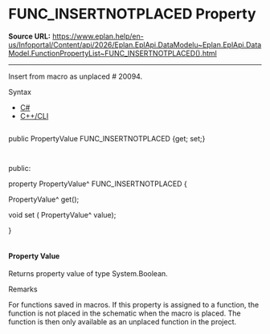 # FUNC_INSERTNOTPLACED Property

**Source URL:** https://www.eplan.help/en-us/Infoportal/Content/api/2026/Eplan.EplApi.DataModelu~Eplan.EplApi.DataModel.FunctionPropertyList~FUNC_INSERTNOTPLACED().html

---

Insert from macro as unplaced # 20094.

Syntax

- [C#](#i-syntax-CS)
- [C++/CLI](#i-syntax-CPP2005)

```
```
public PropertyValue FUNC_INSERTNOTPLACED {get; set;}
```
```

```
```
public:

property PropertyValue^ FUNC_INSERTNOTPLACED {

   PropertyValue^ get();

   void set (    PropertyValue^ value);

}
```
```

#### Property Value

Returns property value of type System.Boolean.

Remarks

For functions saved in macros. If this property is assigned to a function, the function is not placed in the schematic when the macro is placed. The function is then only available as an unplaced function in the project.
